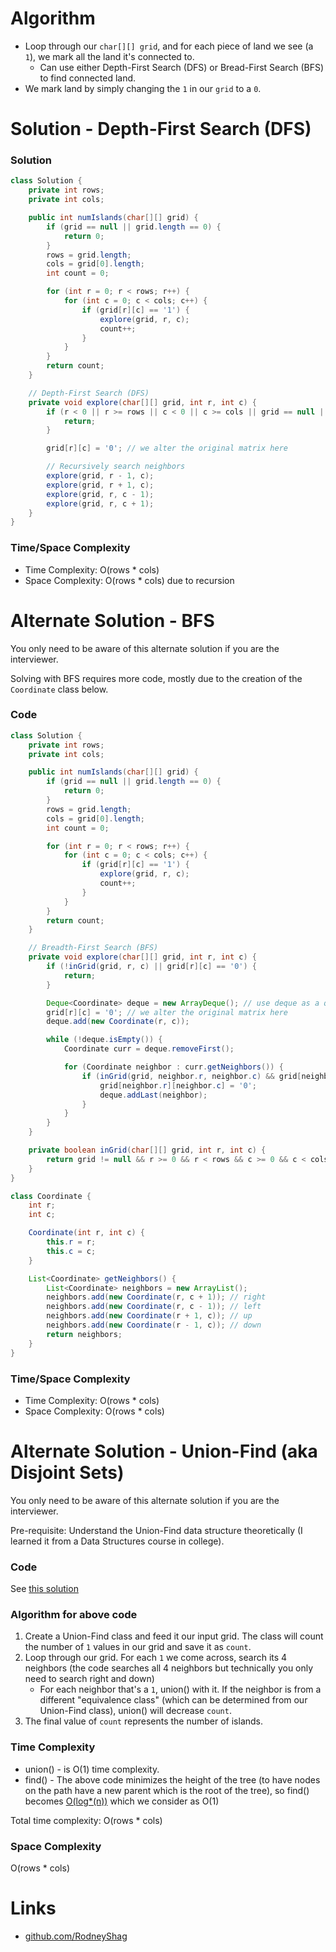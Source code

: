 # Algorithm

- Loop through our `char[][] grid`, and for each piece of land we see (a `1`), we mark all the land it's connected to.
  - Can use either Depth-First Search (DFS) or Bread-First Search (BFS) to find connected land.
- We mark land by simply changing the `1` in our `grid` to a `0`.

# Solution - Depth-First Search (DFS)

### Solution

```java
class Solution {
    private int rows;
    private int cols;

    public int numIslands(char[][] grid) {
        if (grid == null || grid.length == 0) {
            return 0;
        }
        rows = grid.length;
        cols = grid[0].length;
        int count = 0;

        for (int r = 0; r < rows; r++) {
            for (int c = 0; c < cols; c++) {
                if (grid[r][c] == '1') {
                    explore(grid, r, c);
                    count++;
                }
            }
        }
        return count;
    }

    // Depth-First Search (DFS)
    private void explore(char[][] grid, int r, int c) {
        if (r < 0 || r >= rows || c < 0 || c >= cols || grid == null || grid[r][c] == '0') {
            return;
        }

        grid[r][c] = '0'; // we alter the original matrix here

        // Recursively search neighbors
        explore(grid, r - 1, c);
        explore(grid, r + 1, c);
        explore(grid, r, c - 1);
        explore(grid, r, c + 1);
    }
}
```

### Time/Space Complexity

- Time Complexity: O(rows * cols)
- Space Complexity: O(rows * cols) due to recursion


# Alternate Solution - BFS

You only need to be aware of this alternate solution if you are the interviewer.

Solving with BFS requires more code, mostly due to the creation of the `Coordinate` class below.

### Code

```java
class Solution {
    private int rows;
    private int cols;

    public int numIslands(char[][] grid) {
        if (grid == null || grid.length == 0) {
            return 0;
        }
        rows = grid.length;
        cols = grid[0].length;
        int count = 0;

        for (int r = 0; r < rows; r++) {
            for (int c = 0; c < cols; c++) {
                if (grid[r][c] == '1') {
                    explore(grid, r, c);
                    count++;
                }
            }
        }
        return count;
    }

    // Breadth-First Search (BFS)
    private void explore(char[][] grid, int r, int c) {
        if (!inGrid(grid, r, c) || grid[r][c] == '0') {
            return;
        }

        Deque<Coordinate> deque = new ArrayDeque(); // use deque as a queue
        grid[r][c] = '0'; // we alter the original matrix here
        deque.add(new Coordinate(r, c));

        while (!deque.isEmpty()) {
            Coordinate curr = deque.removeFirst();

            for (Coordinate neighbor : curr.getNeighbors()) {
                if (inGrid(grid, neighbor.r, neighbor.c) && grid[neighbor.r][neighbor.c] == '1') {
                    grid[neighbor.r][neighbor.c] = '0';
                    deque.addLast(neighbor);
                }
            }
        }
    }

    private boolean inGrid(char[][] grid, int r, int c) {
        return grid != null && r >= 0 && r < rows && c >= 0 && c < cols;
    }
}
```

```java
class Coordinate {
    int r;
    int c;

    Coordinate(int r, int c) {
        this.r = r;
        this.c = c;
    }

    List<Coordinate> getNeighbors() {
        List<Coordinate> neighbors = new ArrayList();
        neighbors.add(new Coordinate(r, c + 1)); // right
        neighbors.add(new Coordinate(r, c - 1)); // left
        neighbors.add(new Coordinate(r + 1, c)); // up
        neighbors.add(new Coordinate(r - 1, c)); // down
        return neighbors;
    }
}
```

### Time/Space Complexity

- Time Complexity: O(rows * cols)
- Space Complexity: O(rows * cols)

# Alternate Solution - Union-Find (aka Disjoint Sets)

You only need to be aware of this alternate solution if you are the interviewer.

Pre-requisite: Understand the Union-Find data structure theoretically (I learned it from a Data Structures course in college).

### Code

See [this solution](https://leetcode.com/problems/number-of-islands/discuss/56354)

### Algorithm for above code

1. Create a Union-Find class and feed it our input grid. The class will count the number of `1` values in our grid and save it as `count`.
1. Loop through our grid. For each `1` we come across, search its 4 neighbors (the code searches all 4 neighbors but technically you only need to search right and down)
    - For each neighbor that's a `1`, union() with it. If the neighbor is from a different "equivalence class" (which can be determined from our Union-Find class), union() will decrease `count`.
1. The final value of `count` represents the number of islands.

### Time Complexity

- union() - is O(1) time complexity.
- find() - The above code minimizes the height of the tree (to have nodes on the path have a new parent which is the root of the tree), so find() becomes [O(log*(n))](https://en.wikipedia.org/wiki/Iterated_logarithm) which we consider as O(1)

Total time complexity: O(rows * cols)

### Space Complexity

O(rows * cols)

# Links

- [github.com/RodneyShag](https://github.com/RodneyShag)
